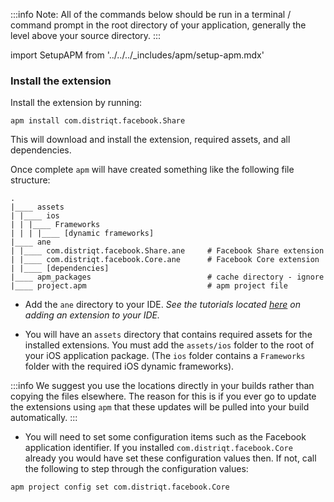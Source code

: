
:::info 
Note: All of the commands below should be run in a terminal / command prompt in the root directory of your application, generally the level above your source directory.
:::

import SetupAPM from '../../../_includes/apm/setup-apm.mdx'

<SetupAPM />


### Install the extension 

Install the extension by running: 

```
apm install com.distriqt.facebook.Share
```

This will download and install the extension, required assets, and all dependencies.

Once complete `apm` will have created something like the following file structure: 

```
.
|____ assets
| |____ ios 
| | |____ Frameworks
| | | |____ [dynamic frameworks]
|____ ane
| |____ com.distriqt.facebook.Share.ane		# Facebook Share extension
| |____ com.distriqt.facebook.Core.ane		# Facebook Core extension
| |____ [dependencies]
|____ apm_packages							# cache directory - ignore
|____ project.apm							# apm project file
```

- Add the `ane` directory to your IDE. *See the tutorials located [here](/docs/tutorials/getting-started) on adding an extension to your IDE.*

- You will have an `assets` directory that contains required assets for the installed extensions. You must add the `assets/ios` folder to the root of your iOS application package. (The `ios` folder contains a `Frameworks` folder with the required iOS dynamic frameworks). 

:::info
We suggest you use the locations directly in your builds rather than copying the files elsewhere. The reason for this is if you ever go to update the extensions using `apm` that these updates will be pulled into your build automatically.
:::


- You will need to set some configuration items such as the Facebook application identifier. If you installed `com.distriqt.facebook.Core` already you would have set these configuration values then.  If not, call the following to step through the configuration values:

```
apm project config set com.distriqt.facebook.Core
```

